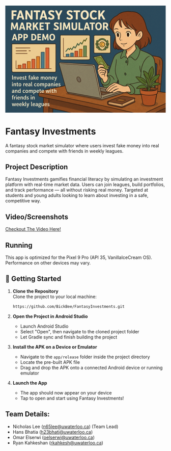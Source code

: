 ![alt text](DemoThumbnail.png)

# Fantasy Investments
A fantasy stock market simulator where users invest fake money into real companies and compete with friends in weekly leagues.

## Project Description  
Fantasy Investments gamifies financial literacy by simulating an investment platform with real-time market data. Users can join leagues, build portfolios, and track performance — all without risking real money. Targeted at students and young adults looking to learn about investing in a safe, competitive way.

## Video/Screenshots  
[Checkout The Video Here!](https://youtube.com/shorts/lYU0af8TFDQ?feature=share)

## Running
This app is optimized for the Pixel 9 Pro (API 35, VanillaIceCream OS). Performance on other devices may vary.

## 🚀 Getting Started

1. **Clone the Repository**  
   Clone the project to your local machine:  
   ```bash
   https://github.com/BickBee/FantasyInvestments.git

2. **Open the Project in Android Studio**  
   - Launch Android Studio 
   - Select "Open", then navigate to the cloned project folder  
   - Let Gradle sync and finish building the project

3. **Install the APK on a Device or Emulator**  
   - Navigate to the `app/release` folder inside the project directory  
   - Locate the pre-built APK file  
   - Drag and drop the APK onto a connected Android device or running emulator

4. **Launch the App**  
   - The app should now appear on your device  
   - Tap to open and start using Fantasy Investments!

## Team Details:
* Nicholas Lee (n65lee@uwaterloo.ca) (Team Lead)
* Hans Bhatia (h23bhati@uwaterloo.ca)
* Omar Elserwi (oelserwi@uwaterloo.ca)  
* Ryan Kahkeshan (rkahkesh@uwaterloo.ca)
